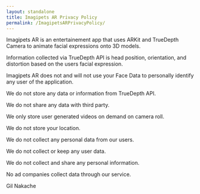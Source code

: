 ```yaml
---
layout: standalone
title: Imagipets AR Privacy Policy
permalink: /ImagipetsARPrivacyPolicy/
---
```


Imagipets AR is an entertainement app that uses ARKit and TrueDepth Camera  to animate facial expressions onto 3D models. 

Information collected via TrueDepth API is head position, orientation, and distortion based on the users facial expression.

Imagipets AR does not and will not use your Face Data to personally identify any user of the application.

We do not store any data or information from TrueDepth API.

We do not share any data with third party.

We only store user generated videos on demand on camera roll.

We do not store your location.

We do not collect any personal data from our users.

We do not collect or keep any user data.

We do not collect and share any personal information.

No ad companies collect data through our service.

Gil Nakache

